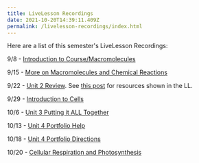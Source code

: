 ```yaml
---
title: LiveLesson Recordings
date: 2021-10-20T14:39:11.409Z
permalink: /livelesson-recordings/index.html
---
```

Here are a list of this semester's LiveLesson Recordings:

9/8 - [Introduction to Course/Macromolecules](https://www.connexus.com/external/livelesson/?url-path=pv0713zdtb4k&domain=ue2prod01.livelesson.com)

9/15 - [More on Macromolecules and Chemical Reactions](https://www.connexus.com/external/livelesson/?url-path=p81ijwa2jizc&domain=ue2prod01.livelesson.com)

9/22 - [Unit 2 Review](https://www.connexus.com/external/livelesson/?url-path=p03tmajoe4u2&domain=ue2prod01.livelesson.com). See [this post](/posts/unit-2-review) for resources shown in the LL.

9/29 - [Introduction to Cells](https://www.connexus.com/external/livelesson/?url-path=rpsbvr5a4iig9&domain=ue2prod01.livelesson.com)

10/6 - [Unit 3 Putting it ALL Together](https://ue2prod01.livelesson.com/pr879awyrlm3/)

10/13 - [Unit 4 Portfolio Help](https://www.connexus.com/external/livelesson/?url-path=rpfdcllvydscg&domain=ue2prod01.livelesson.com)

10/18 - [Unit 4 Portfolio Directions](https://www.connexus.com/external/livelesson/?url-path=pzh67r7kvlgc&domain=ue2prod01.livelesson.com)

10/20 - [Cellular Respiration and Photosynthesis](https://www.connexus.com/external/livelesson/?url-path=p6o6k7u4d9bq&domain=ue2prod01.livelesson.com)